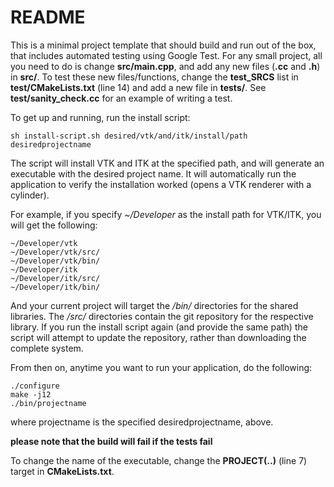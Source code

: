 README
======

This is a minimal project template that should build and run out of
the box, that includes automated testing using Google Test. For any
small project, all you need to do is change __src/main.cpp__, and add
any new files (__.cc__ and __.h__) in __src/__. To test these new
files/functions, change the __test_SRCS__ list in
__test/CMakeLists.txt__ (line 14) and add a new file in
__tests/__. See __test/sanity_check.cc__ for an example of writing a
test.

To get up and running, run the install script:

    sh install-script.sh desired/vtk/and/itk/install/path desiredprojectname

The script will install VTK and ITK at the specified path, and will
generate an executable with the desired project name. It will
automatically run the application to verify the installation worked
(opens a VTK renderer with a cylinder).

For example, if you specify *~/Developer* as the install path for
VTK/ITK, you will get the following:

    ~/Developer/vtk
    ~/Developer/vtk/src/
    ~/Developer/vtk/bin/
    ~/Developer/itk
    ~/Developer/itk/src/
    ~/Developer/itk/bin/

And your current project will target the */bin/* directories for the
shared libraries. The */src/* directories contain the git repository
for the respective library. If you run the install script again (and
provide the same path) the script will attempt to update the
repository, rather than downloading the complete system.

From then on, anytime you want to run your application, do the
following:

    ./configure
    make -j12
    ./bin/projectname

where projectname is the specified desiredprojectname, above.

__please note that the build will fail if the tests fail__

To change the name of the executable, change the __PROJECT(..)__ (line
7) target in __CMakeLists.txt__.

